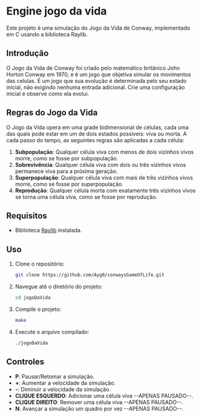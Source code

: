 # Engine jogo da vida

Este projeto é uma simulação do Jogo da Vida de Conway, implementado em C usando a biblioteca Raylib.

## Introdução

O Jogo da Vida de Conway foi criado pelo matemático britânico John Horton Conway em 1970, e é um jogo que objetiva simular os  movimentos das celulas. É um jogo que sua evolução é determinada pelo seu estado inicial, não exigindo nenhuma entrada adicional. Crie uma configuração inicial e observe como ela evolui.

## Regras do Jogo da Vida

O Jogo da Vida opera em uma grade bidimensional de células, cada uma das quais pode estar em um de dois estados possíveis: viva ou morta. A cada passo do tempo, as seguintes regras são aplicadas a cada célula:

1. **Subpopulação**: Qualquer célula viva com menos de dois vizinhos vivos morre, como se fosse por subpopulação.
2. **Sobrevivência**: Qualquer célula viva com dois ou três vizinhos vivos permanece viva para a próxima geração.
3. **Superpopulação**:  Qualquer célula viva com mais de três vizinhos vivos morre, como se fosse por superpopulação.
4. **Reprodução**: Qualquer célula morta com exatamente três vizinhos vivos se torna uma célula viva, como se fosse por reprodução.

## Requisitos

- Biblioteca [Raylib](https://www.raylib.com/) instalada.

## Uso

1. Clone o repositório:

    ```bash
    git clone https://github.com/Ayg0/conwaysGameOfLife.git
    ```

2. Navegue até o diretório do projeto:

    ```bash
    cd jogoDaVida
    ```

3. Compile o projeto:

    ```bash
    make
    ```

4. Execute o arquivo compilado:

    ```bash
    ./jogoDaVida
    ```

## Controles

- **P**: Pausar/Retomar a simulação.
- **+**: Aumentar a velocidade da simulação.
- **-**: Diminuir a velocidade da simulação.
- **CLIQUE ESQUERDO**: Adicionar uma célula viva --APENAS PAUSADO--.
- **CLIQUE DIREITO**: Remover uma célula viva --APENAS PAUSADO--.
- **N**: Avançar a simulação um quadro por vez --APENAS PAUSADO--.
